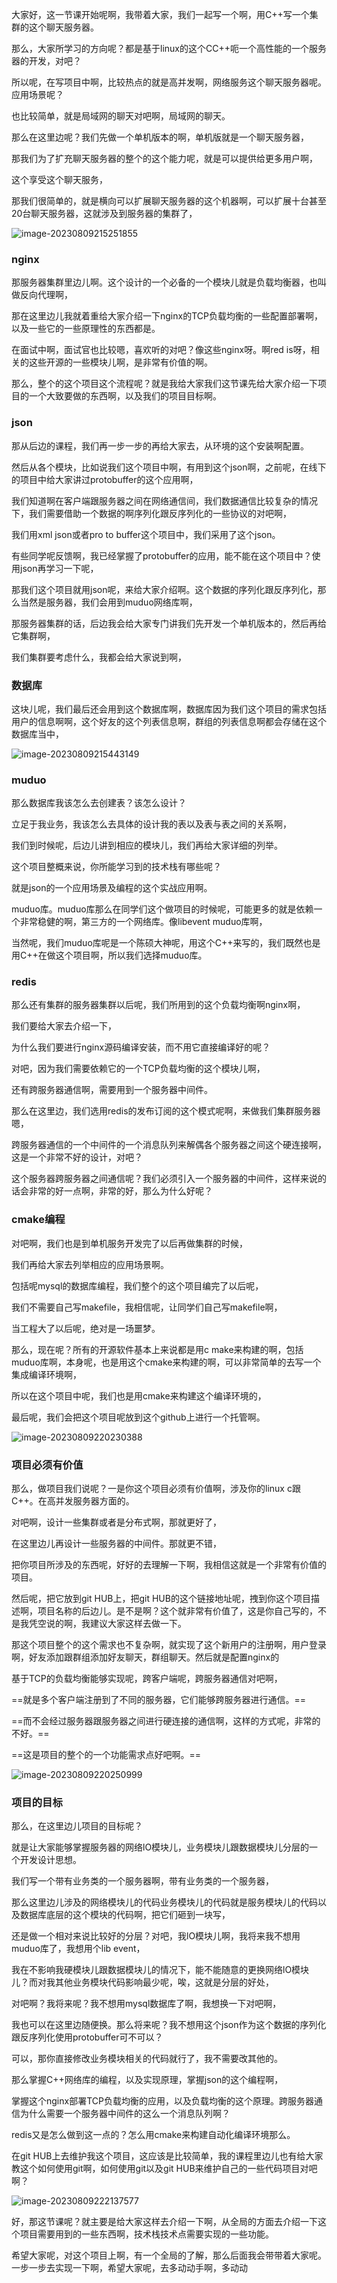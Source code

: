 大家好，这一节课开始呢啊，我带着大家，我们一起写一个啊，用C++写一个集群的这个聊天服务器。

那么，大家所学习的方向呢？都是基于linux的这个CC++呃一个高性能的一个服务器的开发，对吧？

所以呢，在写项目中啊，比较热点的就是高并发啊，网络服务这个聊天服务器呢。应用场景呢？

也比较简单，就是局域网的聊天对吧啊，局域网的聊天。

那么在这里边呢？我们先做一个单机版本的啊，单机版就是一个聊天服务器，

那我们为了扩充聊天服务器的整个的这个能力呢，就是可以提供给更多用户啊，

这个享受这个聊天服务，

那我们很简单的，就是横向可以扩展聊天服务器的这个机器啊，可以扩展十台甚至20台聊天服务器，这就涉及到服务器的集群了，

![image-20230809215251855](image/image-20230809215251855.png)

### nginx

那服务器集群里边儿啊。这个设计的一个必备的一个模块儿就是负载均衡器，也叫做反向代理啊，

那在这里边儿我就着重给大家介绍一下nginx的TCP负载均衡的一些配置部署啊，以及一些它的一些原理性的东西都是。

在面试中啊，面试官也比较嗯，喜欢听的对吧？像这些nginx呀。啊red is呀，相关的这些开源的一些模块儿啊，是非常有价值的啊。

那么，整个的这个项目这个流程呢？就是我给大家我们这节课先给大家介绍一下项目的一个大致要做的东西啊，以及我们的项目目标啊。



### json

那从后边的课程，我们再一步一步的再给大家去，从环境的这个安装啊配置。

然后从各个模块，比如说我们这个项目中啊，有用到这个json啊，之前呢，在线下的项目中给大家讲过protobuffer的这个应用啊，

我们知道啊在客户端跟服务器之间在网络通信间，我们数据通信比较复杂的情况下，我们需要借助一个数据的啊序列化跟反序列化的一些协议的对吧啊，

我们用xml json或者pro to buffer这个项目中，我们采用了这个json。

有些同学呢反馈啊，我已经掌握了protobuffer的应用，能不能在这个项目中？使用json再学习一下呢，

那我们这个项目就用json呢，来给大家介绍啊。这个数据的序列化跟反序列化，那么当然是服务器，我们会用到muduo网络库啊，

那服务器集群的话，后边我会给大家专门讲我们先开发一个单机版本的，然后再给它集群啊，

我们集群要考虑什么，我都会给大家说到啊，



### 数据库

这块儿呢，我们最后还会用到这个数据库啊，数据库因为我们这个项目的需求包括用户的信息啊啊，这个好友的这个列表信息啊，群组的列表信息啊都会存储在这个数据库当中，

![image-20230809215443149](image/image-20230809215443149.png)

### muduo

那么数据库我该怎么去创建表？该怎么设计？

立足于我业务，我该怎么去具体的设计我的表以及表与表之间的关系啊，

我们到时候呢，后边儿讲到相应的模块儿，我们再给大家详细的列举。

这个项目整概来说，你所能学习到的技术栈有哪些呢？

就是json的一个应用场景及编程的这个实战应用啊。

muduo库。muduo库那么在同学们这个做项目的时候呢，可能更多的就是依赖一个非常稳健的啊，第三方的一个网络库。像libevent muduo库啊，

当然呢，我们muduo库呢是一个陈硕大神呢，用这个C++来写的，我们既然也是用C++在做这个项目啊，所以我们选择muduo库。



### redis

那么还有集群的服务器集群以后呢，我们所用到的这个负载均衡啊nginx啊，

我们要给大家去介绍一下，

为什么我们要进行nginx源码编译安装，而不用它直接编译好的呢？

对吧，因为我们需要依赖它的一个TCP负载均衡的这个模块儿啊，

还有跨服务器通信啊，需要用到一个服务器中间件。



那么在这里边，我们选用redis的发布订阅的这个模式呢啊，来做我们集群服务器嗯，

跨服务器通信的一个中间件的一个消息队列来解偶各个服务器之间这个硬连接啊，这是一个非常不好的设计，对吧？

这个服务器跨服务器之间通信呢？我们必须引入一个服务器的中间件，这样来说的话会非常的好一点啊，非常的好，那么为什么好呢？



### cmake编程

对吧啊，我们也是到单机服务开发完了以后再做集群的时候，

我们再给大家去列举相应的应用场景啊。

包括呢mysql的数据库编程，我们整个的这个项目编完了以后呢，

我们不需要自己写makefile，我相信呢，让同学们自己写makefile啊，

当工程大了以后呢，绝对是一场噩梦。



那么，现在呢？所有的开源软件基本上来说都是用c make来构建的啊，包括muduo库啊，本身呢，也是用这个cmake来构建的啊，可以非常简单的去写一个集成编译环境啊，

所以在这个项目中呢，我们也是用cmake来构建这个编译环境的，

最后呢，我们会把这个项目呢放到这个github上进行一个托管啊。

![image-20230809220230388](image/image-20230809220230388.png)

### 项目必须有价值

那么，做项目我们说呢？一是你这个项目必须有价值啊，涉及你的linux c跟C++。在高并发服务器方面的。

对吧啊，设计一些集群或者是分布式啊，那就更好了，

在这里边儿再设计一些服务器的中间件。那就更不错，

把你项目所涉及的东西呢，好好的去理解一下啊，我相信这就是一个非常有价值的项目。

然后呢，把它放到git HUB上，把git HUB的这个链接地址呢，拽到你这个项目描述啊，项目名称的后边儿。是不是啊？这个就非常有价值了，这是你自己写的，不是我凭空说的啊，我建议大家这样去做一下。



那这个项目整个的这个需求也不复杂啊，就实现了这个新用户的注册啊，用户登录啊，好友添加跟群组添加好友聊天，群组聊天。然后就是配置nginx的

基于TCP的负载均衡能够实现呢，跨客户端呢，跨服务器通信对吧啊，

==就是多个客户端注册到了不同的服务器，它们能够跨服务器进行通信。==

==而不会经过服务器跟服务器之间进行硬连接的通信啊，这样的方式呢，非常的不好。==



==这是项目的整个的一个功能需求点好吧啊。==

![image-20230809220250999](image/image-20230809220250999.png)





### 项目的目标

那么，在这里边儿项目的目标呢？

就是让大家能够掌握服务器的网络lO模块儿，业务模块儿跟数据模块儿分层的一个开发设计思想。

我们写一个带有业务类的一个服务器啊，带有业务类的一个服务器，

那么这里边儿涉及的网络模块儿的代码业务模块儿的代码就是服务模块儿的代码以及数据库底层的这个模块的代码啊，把它们砸到一块写，



还是做一个相对来说比较好的分层？对吧，我lO模块儿啊，我将来我不想用muduo库了，我想用个lib event，

我在不影响我硬模块儿跟数据模块儿的情况下，能不能随意的更换网络lO模块儿？而对我其他业务模块代码影响最少呢，唉，这就是分层的好处，

对吧啊？我将来呢？我不想用mysql数据库了啊，我想换一下对吧啊，

我也可以在这里边随便换。那么将来呢？我不想用这个json作为这个数据的序列化跟反序列化使用protobuffer可不可以？

可以，那你直接修改业务模块相关的代码就行了，我不需要改其他的。

那么掌握C++网络库的编程，以及实现原理，掌握json的这个编程啊，

掌握这个nginx部署TCP负载均衡的应用，以及负载均衡的这个原理。跨服务器通信为什么需要一个服务器中间件的这么一个消息队列啊？

redis又是怎么做到这一点的？怎么用cmake来构建自动化编译环境那么。

在git HUB上去维护我这个项目，这应该是比较简单，我的课程里边儿也有给大家教这个如何使用git啊，如何使用git以及git HUB来维护自己的一些代码项目对吧啊？

![image-20230809222137577](image/image-20230809222137577.png)







好，那这节课呢？就主要是给大家这样去介绍一下啊，从全局的方面去介绍一下这个项目需要用到的一些东西啊，技术栈技术点需要实现的一些功能。

希望大家呢，对这个项目上啊，有一个全局的了解，那么后面我会带带着大家呢。一步一步去实现一下啊，希望大家呢，去多动动手啊，多动动